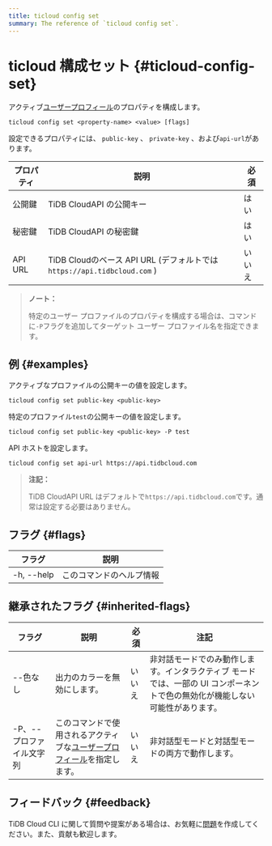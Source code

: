```yaml
---
title: ticloud config set
summary: The reference of `ticloud config set`.
---
```


# ticloud 構成セット {#ticloud-config-set}

アクティブ[ユーザープロフィール](/tidb-cloud/cli-reference.md#user-profile)のプロパティを構成します。

```shell
ticloud config set <property-name> <value> [flags]
```

設定できるプロパティには、 `public-key` 、 `private-key` 、および`api-url`があります。

| プロパティ   | 説明                                                           | 必須  |
| ------- | ------------------------------------------------------------ | --- |
| 公開鍵     | TiDB CloudAPI の公開キー                                          | はい  |
| 秘密鍵     | TiDB CloudAPI の秘密鍵                                           | はい  |
| API URL | TiDB Cloudのベース API URL (デフォルトでは`https://api.tidbcloud.com` ) | いいえ |

> **ノート：**
>
> 特定のユーザー プロファイルのプロパティを構成する場合は、コマンドに`-P`フラグを追加してターゲット ユーザー プロファイル名を指定できます。

## 例 {#examples}

アクティブなプロファイルの公開キーの値を設定します。

```shell
ticloud config set public-key <public-key>
```

特定のプロファイル`test`の公開キーの値を設定します。

```shell
ticloud config set public-key <public-key> -P test
```

API ホストを設定します。

```shell
ticloud config set api-url https://api.tidbcloud.com
```

> **注記：**
>
> TiDB CloudAPI URL はデフォルトで`https://api.tidbcloud.com`です。通常は設定する必要はありません。

## フラグ {#flags}

| フラグ        | 説明           |
| ---------- | ------------ |
| -h, --help | このコマンドのヘルプ情報 |

## 継承されたフラグ {#inherited-flags}

| フラグ            | 説明                                                                               | 必須  | 注記                                                                |
| -------------- | -------------------------------------------------------------------------------- | --- | ----------------------------------------------------------------- |
| --色なし          | 出力のカラーを無効にします。                                                                   | いいえ | 非対話モードでのみ動作します。インタラクティブ モードでは、一部の UI コンポーネントで色の無効化が機能しない可能性があります。 |
| -P、--プロファイル文字列 | このコマンドで使用されるアクティブな[ユーザープロフィール](/tidb-cloud/cli-reference.md#user-profile)を指定します。 | いいえ | 非対話型モードと対話型モードの両方で動作します。                                          |

## フィードバック {#feedback}

TiDB Cloud CLI に関して質問や提案がある場合は、お気軽に[問題](https://github.com/tidbcloud/tidbcloud-cli/issues/new/choose)を作成してください。また、貢献も歓迎します。
